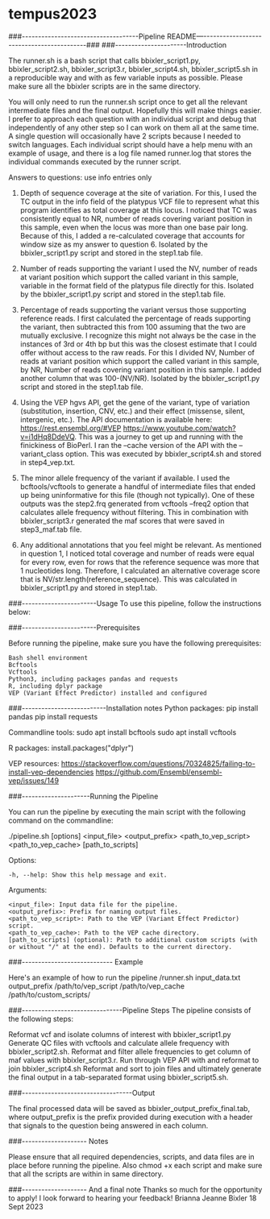 # tempus2023
###------------------------------------Pipeline README—------------------------------------------###
###----------------------Introduction

The runner.sh is a bash script that calls bbixler_script1.py, bbixler_script2.sh, bbixler_script3.r, bbixler_script4.sh, bbixler_script5.sh in a reproducible way and with as few variable inputs as possible. Please make sure all the bbixler scripts are in the same directory. 

You will only need to run the runner.sh script once to get all the relevant intermediate files and the final output. Hopefully this will make things easier. I prefer to approach each question with an individual script and debug that independently of any other step so I can work on them all at the same time. A single question will occasionally have 2 scripts because I needed to switch languages. Each individual script should have a help menu with an example of usage, and there is a log file named runner.log that stores the individual commands executed by the runner script. 

Answers to questions: 
use info entries only 
1. Depth of sequence coverage at the site of variation. 
For this, I used the TC output in the info field of the platypus VCF file to represent what this program identifies as total coverage at this locus. I noticed that TC was consistently equal to NR, number of reads covering variant position in this sample, even when the locus was more than one base pair long. Because of this, I added a re-calculated coverage that accounts for window size as my answer to question 6. Isolated by the bbixler_script1.py script and stored in the step1.tab file. 

2. Number of reads supporting the variant
I used the NV, number of reads at variant position which support the called variant in this sample, variable in the format field of the platypus file directly for this. Isolated by the bbixler_script1.py script and stored in the step1.tab file. 

3. Percentage of reads supporting the variant versus those supporting reference reads.
I first calculated the percentage of reads supporting the variant, then subtracted this from 100 assuming that the two are mutually exclusive. I recognize this might not always be the case in the instances of 3rd or 4th bp but this was the closest estimate that I could offer without access to the raw reads. For this I divided NV, Number of reads at variant position which support the called variant in this sample, by NR, Number of reads covering variant position in this sample. I added another column that was 100-(NV/NR).  Isolated by the bbixler_script1.py script and stored in the step1.tab file. 

4. Using the VEP hgvs API, get the gene of the variant, type of variation (substitution,
insertion, CNV, etc.) and their effect (missense, silent, intergenic, etc.). The API
documentation is available here: https://rest.ensembl.org/#VEP
https://www.youtube.com/watch?v=i1dHq8DdeVQ. This was a journey to get up and running with the finickiness of BioPerl. I ran the –cache version of the API with the –variant_class option. This was executed by bbixler_script4.sh and stored in step4_vep.txt. 

5. The minor allele frequency of the variant if available. I used the bcftools/vcftools to generate a handful of intermediate files that ended up being uninformative for this file (though not typically). One of these outputs was the step2.frq generated from vcftools –freq2 option that calculates allele frequency without filtering. This in combination with bbixler_script3.r generated the maf scores that were saved in step3_maf.tab file. 

6. Any additional annotations that you feel might be relevant.
As mentioned in question 1, I noticed total coverage and number of reads were equal for every row, even for rows that the reference sequence was more that 1 nucleotides long. Therefore, I calculated an alternative coverage score that is NV/str.length(reference_sequence). This was calculated in bbixler_script1.py and stored in step1.tab. 

###-----------------------Usage
To use this pipeline, follow the instructions below:

###-----------------------Prerequisites

Before running the pipeline, make sure you have the following prerequisites:

    Bash shell environment
    Bcftools
    Vcftools 
    Python3, including packages pandas and requests 
    R, including dplyr package
    VEP (Variant Effect Predictor) installed and configured

###--------------------------Installation notes 
Python packages:
pip install pandas
pip install requests 

Commandline tools: 
sudo apt install bcftools 
sudo apt install vcftools

R packages: 
install.packages("dplyr")

VEP resources:
https://stackoverflow.com/questions/70324825/failing-to-install-vep-dependencies
https://github.com/Ensembl/ensembl-vep/issues/149



###---------------------Running the Pipeline

You can run the pipeline by executing the main script with the following command on the commandline: 

./pipeline.sh [options] <input_file> <output_prefix> <path_to_vep_script> <path_to_vep_cache> [path_to_scripts]

Options:

    -h, --help: Show this help message and exit.

Arguments:

    <input_file>: Input data file for the pipeline.
    <output_prefix>: Prefix for naming output files.
    <path_to_vep_script>: Path to the VEP (Variant Effect Predictor) script.
    <path_to_vep_cache>: Path to the VEP cache directory.
    [path_to_scripts] (optional): Path to additional custom scripts (with or without "/" at the end). Defaults to the current directory.

###---------------------------- Example

Here's an example of how to run the pipeline
/runner.sh input_data.txt output_prefix /path/to/vep_script /path/to/vep_cache /path/to/custom_scripts/


###-------------------------------Pipeline Steps
The pipeline consists of the following steps:

Reformat vcf and isolate columns of interest with bbixler_script1.py
Generate QC files with vcftools and calculate allele frequency with bbixler_script2.sh.
Reformat and filter allele frequencies to get column of maf values with bbixler_script3.r.
Run through VEP API with and reformat to join bbixler_script4.sh
Reformat and sort to join files and ultimately generate the final output in a tab-separated format using bbixler_script5.sh.

###----------------------------------Output

The final processed data will be saved as bbixler_output_prefix_final.tab, where output_prefix is the prefix provided during execution with a header that signals to the question being answered in each column. 

###-------------------- Notes

Please ensure that all required dependencies, scripts, and data files are in place before running the pipeline. Also chmod +x each script and make sure that all the scripts are within in same directory. 

###-------------------- And a final note
Thanks so much for the opportunity to apply! I look forward to hearing your feedback! 
Brianna Jeanne Bixler
18 Sept 2023

